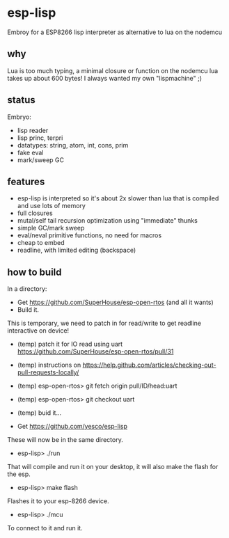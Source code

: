 # esp-lisp
Embroy for a ESP8266 lisp interpreter as alternative to lua on the nodemcu

## why

Lua is too much typing, a minimal closure or function on the nodemcu lua takes up about 600 bytes!
I always wanted my own "lispmachine" ;)

## status

Embryo:
- lisp reader
- lisp princ, terpri
- datatypes: string, atom, int, cons, prim
- fake eval
- mark/sweep GC

## features
- esp-lisp is interpreted so it's about 2x slower than lua that is compiled and use lots of memory
- full closures
- mutal/self tail recursion optimization using "immediate" thunks
- simple GC/mark sweep
- eval/neval primitive functions, no need for macros
- cheap to embed
- readline, with limited editing (backspace)

## how to build

In a directory:

- Get https://github.com/SuperHouse/esp-open-rtos (and all it wants)
- Build it.

This is temporary, we need to patch in for read/write to get readline interactive on device!

- (temp) patch it for IO read using uart https://github.com/SuperHouse/esp-open-rtos/pull/31
- (temp) instructions on https://help.github.com/articles/checking-out-pull-requests-locally/
- (temp) esp-open-rtos> git fetch origin pull/ID/head:uart
- (temp) esp-open-rtos> git checkout uart
- (temp) buid it...

- Get https://github.com/yesco/esp-lisp

These will now be in the same directory.

- esp-lisp> ./run

That will compile and run it on your desktop, it will also make the flash for the esp.

- esp-lisp> make flash

Flashes it to your esp-8266 device.

- esp-lisp> ./mcu

To connect to it and run it.




